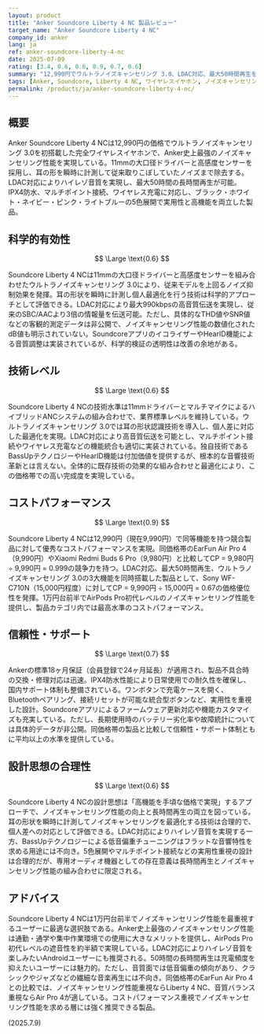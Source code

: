```yaml
---
layout: product
title: "Anker Soundcore Liberty 4 NC 製品レビュー"
target_name: "Anker Soundcore Liberty 4 NC"
company_id: anker
lang: ja
ref: anker-soundcore-liberty-4-nc
date: 2025-07-09
rating: [3.4, 0.6, 0.6, 0.9, 0.7, 0.6]
summary: "12,990円でウルトラノイズキャンセリング 3.0、LDAC対応、最大50時間再生を実現した完全ワイヤレスイヤホン。1万円台前半では最強クラスのノイズキャンセリング性能を誇るが、音質面では低音偏重傾向が残る"
tags: [Anker, Soundcore, Liberty 4 NC, ワイヤレスイヤホン, ノイズキャンセリング, LDAC]
permalink: /products/ja/anker-soundcore-liberty-4-nc/
---
```


## 概要

Anker Soundcore Liberty 4 NCは12,990円の価格でウルトラノイズキャンセリング 3.0を初搭載した完全ワイヤレスイヤホンで、Anker史上最強のノイズキャンセリング性能を実現している。11mmの大口径ドライバーと高感度センサーを採用し、耳の形を瞬時に計測して従来取りこぼしていたノイズまで除去する。LDAC対応によりハイレゾ音質を実現し、最大50時間の長時間再生が可能。IPX4防水、マルチポイント接続、ワイヤレス充電に対応し、ブラック・ホワイト・ネイビー・ピンク・ライトブルーの5色展開で実用性と高機能を両立した製品。

## 科学的有効性

$$ \Large \text{0.6} $$

Soundcore Liberty 4 NCは11mmの大口径ドライバーと高感度センサーを組み合わせたウルトラノイズキャンセリング 3.0により、従来モデルを上回るノイズ抑制効果を発揮。耳の形状を瞬時に計測し個人最適化を行う技術は科学的アプローチとして評価できる。LDAC対応により最大990kbpsの高音質伝送を実現し、従来のSBC/AACより3倍の情報量を伝送可能。ただし、具体的なTHD値やSNR値などの客観的測定データは非公開で、ノイズキャンセリング性能の数値化されたdB値も明示されていない。SoundcoreアプリのイコライザーやHearID機能による音質調整は実装されているが、科学的検証の透明性は改善の余地がある。

## 技術レベル

$$ \Large \text{0.6} $$

Soundcore Liberty 4 NCの技術水準は11mmドライバーとマルチマイクによるハイブリッドANCシステムの組み合わせで、業界標準レベルを維持している。ウルトラノイズキャンセリング 3.0では耳の形状認識技術を導入し、個人差に対応した最適化を実現。LDAC対応により高音質伝送を可能とし、マルチポイント接続やワイヤレス充電などの機能統合も適切に実装されている。独自技術であるBassUpテクノロジーやHearID機能は付加価値を提供するが、根本的な音響技術革新とは言えない。全体的に既存技術の効果的な組み合わせと最適化により、この価格帯での高い完成度を実現している。

## コストパフォーマンス

$$ \Large \text{0.9} $$

Soundcore Liberty 4 NCは12,990円（現在9,990円）で同等機能を持つ競合製品に対して優秀なコストパフォーマンスを実現。同価格帯のEarFun Air Pro 4（9,990円）やXiaomi Redmi Buds 6 Pro（9,980円）と比較してCP = 9,980円 ÷ 9,990円 = 0.999の競争力を持つ。LDAC対応、最大50時間再生、ウルトラノイズキャンセリング 3.0の3大機能を同時搭載した製品として、Sony WF-C710N（15,000円程度）に対してCP = 9,990円 ÷ 15,000円 = 0.67の価格優位性を発揮。1万円台前半でAirPods Pro初代レベルのノイズキャンセリング性能を提供し、製品カテゴリ内では最高水準のコストパフォーマンス。

## 信頼性・サポート

$$ \Large \text{0.7} $$

Ankerの標準18ヶ月保証（会員登録で24ヶ月延長）が適用され、製品不具合時の交換・修理対応は迅速。IPX4防水性能により日常使用での耐久性を確保し、国内サポート体制も整備されている。ワンボタンで充電ケースを開く、Bluetoothペアリング、接続リセットが可能な統合型ボタンなど、実用性を重視した設計。Soundcoreアプリによるファームウェア更新対応や機能カスタマイズも充実している。ただし、長期使用時のバッテリー劣化率や故障統計については具体的データが非公開。同価格帯の製品と比較して信頼性・サポート体制ともに平均以上の水準を提供している。

## 設計思想の合理性

$$ \Large \text{0.6} $$

Soundcore Liberty 4 NCの設計思想は「高機能を手頃な価格で実現」するアプローチで、ノイズキャンセリング性能の向上と長時間再生の両立を図っている。耳の形状を瞬時に計測してノイズキャンセリングを最適化する技術は合理的で、個人差への対応として評価できる。LDAC対応によりハイレゾ音質を実現する一方、BassUpテクノロジーによる低音偏重チューニングはフラットな音響特性を求める用途には不向き。5色展開やマルチポイント接続などの実用性重視の設計は合理的だが、専用オーディオ機器としての存在意義は長時間再生とノイズキャンセリング性能の組み合わせに限定される。

## アドバイス

Soundcore Liberty 4 NCは1万円台前半でノイズキャンセリング性能を最重視するユーザーに最適な選択肢である。Anker史上最強のノイズキャンセリング性能は通勤・通学や集中作業環境での使用に大きなメリットを提供し、AirPods Pro初代レベルの遮音性を約半額で実現している。LDAC対応によりハイレゾ音質を楽しみたいAndroidユーザーにも推奨される。50時間の長時間再生は充電頻度を抑えたいユーザーには魅力的。ただし、音質面では低音偏重の傾向があり、クラシックやジャズなどの繊細な音楽再生には不向き。同価格帯のEarFun Air Pro 4との比較では、ノイズキャンセリング性能重視ならLiberty 4 NC、音質バランス重視ならAir Pro 4が適している。コストパフォーマンス重視でノイズキャンセリング性能を求める層には強く推奨できる製品。

(2025.7.9)